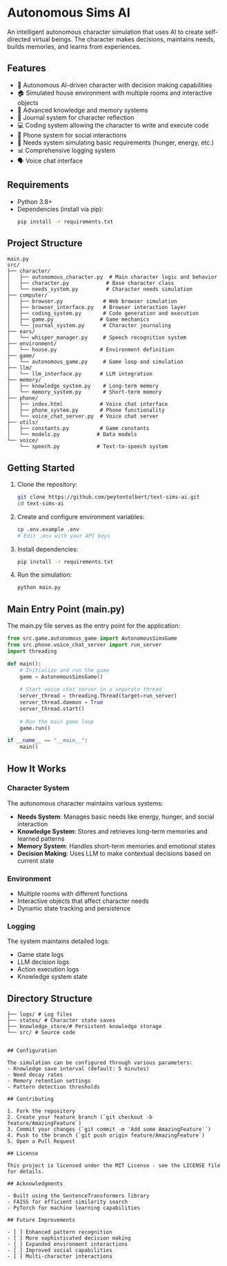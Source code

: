 # Autonomous Sims AI

An intelligent autonomous character simulation that uses AI to create self-directed virtual beings. The character makes decisions, maintains needs, builds memories, and learns from experiences.

## Features

- 🤖 Autonomous AI-driven character with decision making capabilities
- 🏠 Simulated house environment with multiple rooms and interactive objects
- 🧠 Advanced knowledge and memory systems
- 📝 Journal system for character reflection
- 💻 Coding system allowing the character to write and execute code
- 📱 Phone system for social interactions
- 🔄 Needs system simulating basic requirements (hunger, energy, etc.)
- 📊 Comprehensive logging system
- 🗣️ Voice chat interface

## Requirements

- Python 3.8+
- Dependencies (install via pip):
  ```bash
  pip install -r requirements.txt
  ```

## Project Structure

```files
main.py
src/
├── character/
│   ├── autonomous_character.py  # Main character logic and behavior
│   ├── character.py            # Base character class
│   └── needs_system.py         # Character needs simulation
├── computer/
│   ├── browser.py             # Web browser simulation
│   ├── browser_interface.py   # Browser interaction layer
│   ├── coding_system.py       # Code generation and execution
│   ├── game.py               # Game mechanics
│   └── journal_system.py      # Character journaling
├── ears/
│   └── whisper_manager.py     # Speech recognition system
├── environment/
│   └── house.py              # Environment definition
├── game/
│   └── autonomous_game.py     # Game loop and simulation
├── llm/
│   └── llm_interface.py      # LLM integration
├── memory/
│   ├── knowledge_system.py    # Long-term memory
│   └── memory_system.py       # Short-term memory
├── phone/
│   ├── index.html            # Voice chat interface
│   ├── phone_system.py       # Phone functionality
│   └── voice_chat_server.py  # Voice chat server
├── utils/
│   ├── constants.py          # Game constants
│   └── models.py            # Data models
└── voice/
    └── speech.py            # Text-to-speech system
```

## Getting Started

1. Clone the repository:
   ```bash
   git clone https://github.com/peytontolbert/text-sims-ai.git
   cd text-sims-ai
   ```

2. Create and configure environment variables:
   ```bash
   cp .env.example .env
   # Edit .env with your API keys
   ```

3. Install dependencies:
   ```bash
   pip install -r requirements.txt
   ```

4. Run the simulation:
   ```bash
   python main.py
   ```

## Main Entry Point (main.py)

The main.py file serves as the entry point for the application:

```python
from src.game.autonomous_game import AutonomousSimsGame
from src.phone.voice_chat_server import run_server
import threading

def main():
    # Initialize and run the game
    game = AutonomousSimsGame()
    
    # Start voice chat server in a separate thread
    server_thread = threading.Thread(target=run_server)
    server_thread.daemon = True
    server_thread.start()
    
    # Run the main game loop
    game.run()

if __name__ == "__main__":
    main()
```

## How It Works

### Character System
The autonomous character maintains various systems:
- **Needs System**: Manages basic needs like energy, hunger, and social interaction
- **Knowledge System**: Stores and retrieves long-term memories and learned patterns
- **Memory System**: Handles short-term memories and emotional states
- **Decision Making**: Uses LLM to make contextual decisions based on current state

### Environment
- Multiple rooms with different functions
- Interactive objects that affect character needs
- Dynamic state tracking and persistence

### Logging
The system maintains detailed logs:
- Game state logs
- LLM decision logs
- Action execution logs
- Knowledge system state

## Directory Structure
```files
├── logs/ # Log files
├── states/ # Character state saves
├── knowledge_store/# Persistent knowledge storage
└── src/ # Source code


## Configuration

The simulation can be configured through various parameters:
- Knowledge save interval (default: 5 minutes)
- Need decay rates
- Memory retention settings
- Pattern detection thresholds

## Contributing

1. Fork the repository
2. Create your feature branch (`git checkout -b feature/AmazingFeature`)
3. Commit your changes (`git commit -m 'Add some AmazingFeature'`)
4. Push to the branch (`git push origin feature/AmazingFeature`)
5. Open a Pull Request

## License

This project is licensed under the MIT License - see the LICENSE file for details.

## Acknowledgments

- Built using the SentenceTransformers library
- FAISS for efficient similarity search
- PyTorch for machine learning capabilities

## Future Improvements

- [ ] Enhanced pattern recognition
- [ ] More sophisticated decision making
- [ ] Expanded environment interactions
- [ ] Improved social capabilities
- [ ] Multi-character interactions